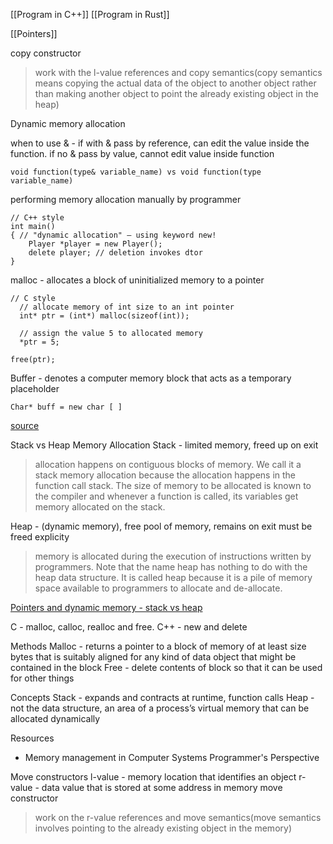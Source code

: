 [[Program in C++]] [[Program in Rust]]

[[Pointers]]

copy constructor
> work with the l-value references and copy semantics(copy semantics means copying the actual data of the object to another object rather than making another object to point the already existing object in the heap)

Dynamic memory allocation

when to use & - if with & pass by reference, can edit the value inside the function. if no & pass by value, cannot edit value inside function
```
void function(type& variable_name) vs void function(type variable_name)
```

performing memory allocation manually by programmer
```
// C++ style
int main()
{ // "dynamic allocation" – using keyword new!
    Player *player = new Player();
    delete player; // deletion invokes dtor
}
```

malloc - allocates a block of uninitialized memory to a pointer
```
// C style
  // allocate memory of int size to an int pointer
  int* ptr = (int*) malloc(sizeof(int));

  // assign the value 5 to allocated memory
  *ptr = 5;

free(ptr);
```

Buffer - denotes a computer memory block that acts as a temporary placeholder
```
Char* buff = new char [ ]
```
[source](https://www.educba.com/c-plus-plus-buffer/)

Stack vs Heap Memory Allocation
Stack - limited memory, freed up on exit
> allocation happens on contiguous blocks of memory. We call it a stack memory allocation because the allocation happens in the function call stack. The size of memory to be allocated is known to the compiler and whenever a function is called, its variables get memory allocated on the stack.

Heap - (dynamic memory), free pool of memory, remains on exit must be freed explicity
> memory is allocated during the execution of instructions written by programmers. Note that the name heap has nothing to do with the heap data structure. It is called heap because it is a pile of memory space available to programmers to allocate and de-allocate.

[Pointers and dynamic memory - stack vs heap](https://www.youtube.com/watch?v=_8-ht2AKyH4&list=PL2_aWCzGMAwLZp6LMUKI3cc7pgGsasm2_&index=12&t=937s)

C - malloc, calloc, realloc and free. C++ -  new and delete 

Methods
Malloc - returns a pointer to a block of memory of at least size bytes that is suitably aligned for any kind of data object that might be contained in the block
Free - delete contents of block so that it can be used for other things

Concepts
Stack - expands and contracts at runtime, function calls
Heap - not the data structure, an area of a process’s virtual memory that can be allocated dynamically

Resources
* Memory management in Computer Systems Programmer's Perspective

Move constructors
l-value - memory location that identifies an object
r-value - data value that is stored at some address in memory
move constructor
> work on the r-value references and move semantics(move semantics involves pointing to the already existing object in the memory)